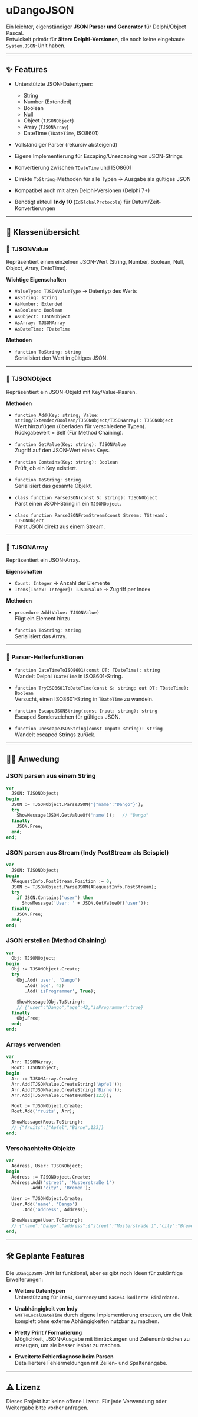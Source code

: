 # uDangoJSON

Ein leichter, eigenständiger **JSON Parser und Generator** für Delphi/Object Pascal.  
Entwickelt primär für **ältere Delphi-Versionen**, die noch keine eingebaute `System.JSON`-Unit haben.  

---

## ✨ Features

- Unterstützte JSON-Datentypen:
  - String
  - Number (Extended)
  - Boolean
  - Null
  - Object (`TJSONObject`)
  - Array (`TJSONArray`)
  - DateTime (`TDateTime`, ISO8601)

- Vollständiger Parser (rekursiv absteigend)
- Eigene Implementierung für Escaping/Unescaping von JSON-Strings
- Konvertierung zwischen `TDateTime` und ISO8601
- Direkte `ToString`-Methoden für alle Typen → Ausgabe als gültiges JSON
- Kompatibel auch mit alten Delphi-Versionen (Delphi 7+)
- Benötigt akteull **Indy 10** (`IdGlobalProtocols`) für Datum/Zeit-Konvertierungen

---

## 📖 Klassenübersicht

### 🔹 TJSONValue
Repräsentiert einen einzelnen JSON-Wert (String, Number, Boolean, Null, Object, Array, DateTime).

**Wichtige Eigenschaften**
- `ValueType: TJSONValueType` → Datentyp des Werts
- `AsString: string`
- `AsNumber: Extended`
- `AsBoolean: Boolean`
- `AsObject: TJSONObject`
- `AsArray: TJSONArray`
- `AsDateTime: TDateTime`

**Methoden**
- `function ToString: string`  
  Serialisiert den Wert in gültiges JSON.

---

### 🔹 TJSONObject
Repräsentiert ein JSON-Objekt mit Key/Value-Paaren.

**Methoden**
- `function Add(Key: string; Value: string/Extended/Boolean/TJSONObject/TJSONArray): TJSONObject`  
  Wert hinzufügen (überladen für verschiedene Typen).  
  Rückgabewert = Self (Für Method Chaining).

- `function GetValue(Key: string): TJSONValue`  
  Zugriff auf den JSON-Wert eines Keys.

- `function Contains(Key: string): Boolean`  
  Prüft, ob ein Key existiert.

- `function ToString: string`  
  Serialisiert das gesamte Objekt.

- `class function ParseJSON(const S: string): TJSONObject`  
  Parst einen JSON-String in ein `TJSONObject`.

- `class function ParseJSONFromStream(const Stream: TStream): TJSONObject`  
  Parst JSON direkt aus einem Stream.

---

### 🔹 TJSONArray
Repräsentiert ein JSON-Array.

**Eigenschaften**
- `Count: Integer` → Anzahl der Elemente
- `Items[Index: Integer]: TJSONValue` → Zugriff per Index

**Methoden**
- `procedure Add(Value: TJSONValue)`  
  Fügt ein Element hinzu.

- `function ToString: string`  
  Serialisiert das Array.

---

### 🔹 Parser-Helferfunktionen
- `function DateTimeToISO8601(const DT: TDateTime): string`  
  Wandelt Delphi `TDateTime` in ISO8601-String.

- `function TryISO8601ToDateTime(const S: string; out DT: TDateTime): Boolean`  
  Versucht, einen ISO8601-String in `TDateTime` zu wandeln.

- `function EscapeJSONString(const Input: string): string`  
  Escaped Sonderzeichen für gültiges JSON.

- `function UnescapeJSONString(const Input: string): string`  
  Wandelt escaped Strings zurück.

---

## 👨‍💻 Anwedung

### JSON parsen aus einem String

```pascal
var
  JSON: TJSONObject;
begin
  JSON := TJSONObject.ParseJSON('{"name":"Dango"}');
  try
    ShowMessage(JSON.GetValueOf('name'));   // "Dango"
  finally
    JSON.Free;
  end;
end;
```

### JSON parsen aus Stream (Indy PostStream als Beispiel)

```pascal
var
  JSON: TJSONObject;
begin
  ARequestInfo.PostStream.Position := 0;
  JSON := TJSONObject.ParseJSON(ARequestInfo.PostStream);
  try
    if JSON.Contains('user') then
      ShowMessage('User: ' + JSON.GetValueOf('user'));
  finally
    JSON.Free;
  end;
end;
```

### JSON erstellen (Method Chaining)

```pascal
var
  Obj: TJSONObject;
begin
  Obj := TJSONObject.Create;
  try
    Obj.Add('user', 'Dango')
       .Add('age', 42)
       .Add('isProgrammer', True);

    ShowMessage(Obj.ToString);
    // {"user":"Dango","age":42,"isProgrammer":true}
  finally
    Obj.Free;
  end;
end;
```

### Arrays verwenden

```pascal
var
  Arr: TJSONArray;
  Root: TJSONObject;
begin
  Arr := TJSONArray.Create;
  Arr.Add(TJSONValue.CreateString('Apfel'));
  Arr.Add(TJSONValue.CreateString('Birne'));
  Arr.Add(TJSONValue.CreateNumber(123));

  Root := TJSONObject.Create;
  Root.Add('fruits', Arr);

  ShowMessage(Root.ToString);
  // {"fruits":["Apfel","Birne",123]}
end;
```

### Verschachtelte Objekte

```pascal
var
  Address, User: TJSONObject;
begin
  Address := TJSONObject.Create;
  Address.Add('street', 'Musterstraße 1')
         .Add('city', 'Bremen');

  User := TJSONObject.Create;
  User.Add('name', 'Dango')
      .Add('address', Address);

  ShowMessage(User.ToString);
  // {"name":"Dango","address":{"street":"Musterstraße 1","city":"Bremen"}}
end;
```
 
---

## 🛠️ Geplante Features

Die `uDangoJSON`-Unit ist funktional, aber es gibt noch Ideen für zukünftige Erweiterungen:

- **Weitere Datentypen**  
  Unterstützung für `Int64`, `Currency` und `Base64-kodierte Binärdaten`.

- **Unabhängigkeit von Indy**  
  `GMTToLocalDateTime` durch eigene Implementierung ersetzen, um die Unit komplett ohne externe Abhängigkeiten nutzbar zu machen.

- **Pretty Print / Formatierung**  
  Möglichkeit, JSON-Ausgabe mit Einrückungen und Zeilenumbrüchen zu erzeugen, um sie besser lesbar zu machen.

- **Erweiterte Fehlerdiagnose beim Parsen**  
  Detailliertere Fehlermeldungen mit Zeilen- und Spaltenangabe.

---

## ⚠️ Lizenz

Dieses Projekt hat keine offene Lizenz.
Für jede Verwendung oder Weitergabe bitte vorher anfragen.
